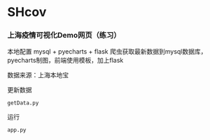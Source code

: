 # SHcov
### 上海疫情可视化Demo网页（练习）
本地配置
mysql + pyecharts + flask
爬虫获取最新数据到mysql数据库，pyecharts制图，前端使用模板，加上flask

数据来源：上海本地宝

更新数据
```
getData.py
```
运行
```
app.py
```

